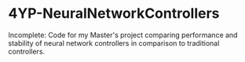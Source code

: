 # 4YP-NeuralNetworkControllers
Incomplete: Code for my Master's project comparing performance and stability of neural network controllers in comparison to traditional controllers.
